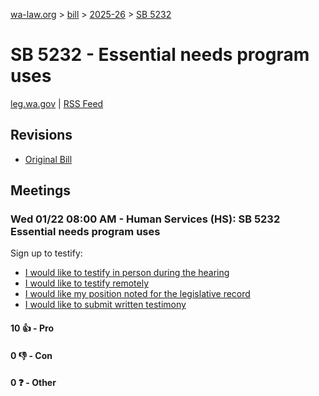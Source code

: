 [wa-law.org](/) > [bill](/bill/) > [2025-26](/bill/2025-26/) > [SB 5232](/bill/2025-26/sb/5232/)

# SB 5232 - Essential needs program uses
[leg.wa.gov](https://app.leg.wa.gov/billsummary?BillNumber=5232&Year=2025&Initiative=false) | [RSS Feed](./rss.xml)

## Revisions
* [Original Bill](1/)

## Meetings
### Wed 01/22 08:00 AM - Human Services (HS): SB 5232 Essential needs program uses
Sign up to testify:
* [I would like to testify in person during the hearing](https://app.leg.wa.gov/csi/Testifier/Add?chamber=House&mId=32459&aId=161477&caId=24774&tId=1)
* [I would like to testify remotely](https://app.leg.wa.gov/csi/Testifier/Add?chamber=House&mId=32459&aId=161477&caId=24774&tId=2)
* [I would like my position noted for the legislative record](https://app.leg.wa.gov/csi/Testifier/Add?chamber=House&mId=32459&aId=161477&caId=24774&tId=3)
* [I would like to submit written testimony](https://app.leg.wa.gov/csi/Testifier/Add?chamber=House&mId=32459&aId=161477&caId=24774&tId=4)

#### 10 👍 - Pro

#### 0 👎 - Con

#### 0 ❓ - Other
